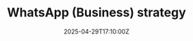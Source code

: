 ---
title: WhatsApp (Business) strategy
linkTitle: WhatsApp (Business) strategy
date: '2025-04-29T17:10:00Z'
weight: 1
description: Set up a WhatsApp Business account for Green Orbit Digital with a complete
  profile, service catalog, automated messages, and integration for effective communication
  and client engagement in sustainable marketing for the space industry.
draft: false
ref: whatsapp-business-strategy
---